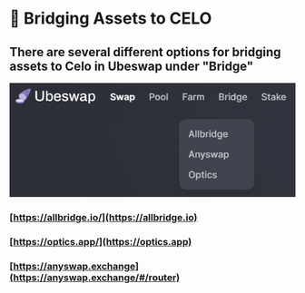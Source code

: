 # 💱 Bridging Assets to CELO

## There are several different options for bridging assets to Celo in Ubeswap under "Bridge"

![Ubeswap Bridge Options](<.gitbook/assets/ubeswap bridges (1).png>)

### [https://allbridge.io/](https://allbridge.io)

### [https://optics.app/](https://optics.app)

### [https://anyswap.exchange](https://anyswap.exchange/#/router)

###

